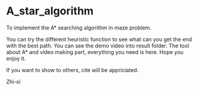 # A_star_algorithm
To implement the A* searching algorithm in maze problem.

You can try the different heuristic function to see what can you get the end with the best path.
You can see the demo video into result folder.
The tool about A* and video making part, everything you need is here.
Hope you enjoy it.

If you want to show to others, cite will be appriciated.

Zhi-xi
